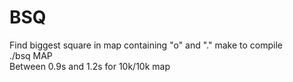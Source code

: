 # BSQ
Find biggest square in map containing "o" and "."
make to compile <br />
./bsq MAP<br />
Between 0.9s and 1.2s for 10k/10k map
